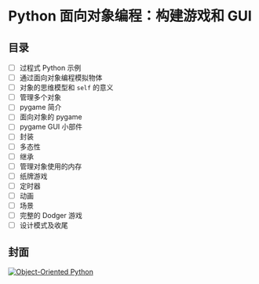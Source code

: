 # Python 面向对象编程：构建游戏和 GUI

## 目录

- [ ] 过程式 Python 示例
- [ ] 通过面向对象编程模拟物体
- [ ] 对象的思维模型和 `self` 的意义
- [ ] 管理多个对象
- [ ] pygame 简介
- [ ] 面向对象的 pygame
- [ ] pygame GUI 小部件
- [ ] 封装
- [ ] 多态性
- [ ] 继承
- [ ] 管理对象使用的内存
- [ ] 纸牌游戏
- [ ] 定时器
- [ ] 动画
- [ ] 场景
- [ ] 完整的 Dodger 游戏
- [ ] 设计模式及收尾

## 封面

[![Object-Oriented Python](https://nostarch.com/sites/default/files/styles/uc_product/public/ObjectOrientedPythonCover.jpg?itok=OIEzhl4n)](https://nostarch.com/object-oriented-python)
